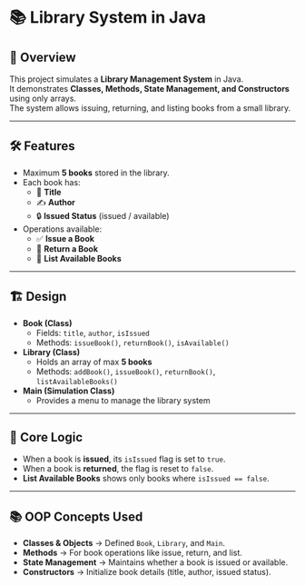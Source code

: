 # 📚 Library System in Java

## 📌 Overview
This project simulates a **Library Management System** in Java.  
It demonstrates **Classes, Methods, State Management, and Constructors** using only arrays.  
The system allows issuing, returning, and listing books from a small library.

---

## 🛠 Features
- Maximum **5 books** stored in the library.
- Each book has:
  - 📖 **Title**  
  - ✍️ **Author**  
  - 🔒 **Issued Status** (issued / available)  
- Operations available:
  - ✅ **Issue a Book**  
  - 🔄 **Return a Book**  
  - 📑 **List Available Books**  

---

## 🏗 Design
- **Book (Class)**  
  - Fields: `title`, `author`, `isIssued`  
  - Methods: `issueBook()`, `returnBook()`, `isAvailable()`  
- **Library (Class)**  
  - Holds an array of max **5 books**  
  - Methods: `addBook()`, `issueBook()`, `returnBook()`, `listAvailableBooks()`  
- **Main (Simulation Class)**  
  - Provides a menu to manage the library system  

---

## 🎯 Core Logic
- When a book is **issued**, its `isIssued` flag is set to `true`.  
- When a book is **returned**, the flag is reset to `false`.  
- **List Available Books** shows only books where `isIssued == false`.  

---

## 📚 OOP Concepts Used
- **Classes & Objects** → Defined `Book`, `Library`, and `Main`.  
- **Methods** → For book operations like issue, return, and list.  
- **State Management** → Maintains whether a book is issued or available.  
- **Constructors** → Initialize book details (title, author, issued status).  
